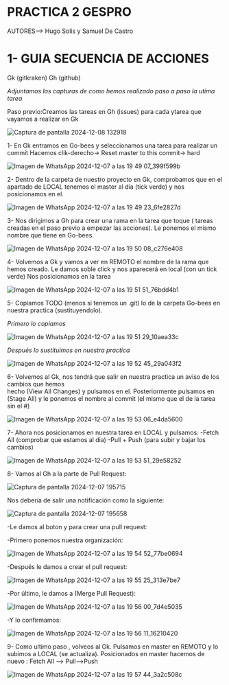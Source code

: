 # PRACTICA 2 GESPRO

AUTORES--> Hugo Solis y Samuel De Castro

# 1- GUIA SECUENCIA DE ACCIONES

Gk (gitkraken)
Gh (github)

*Adjuntamos las capturas de como hemos realizado paso a paso la utima tarea*

Paso previo:Creamos las tareas en Gh (issues) para cada ytarea que vayamos a realizar en Gk

![Captura de pantalla 2024-12-08 132918](https://github.com/user-attachments/assets/3f04ce42-2968-460a-8ec2-2f8d9ab75197)


1- En Gk entramos en Go-bees y seleccionamos una tarea para realizar un commit
  Hacemos clik-derecho-> Reset master to this commit-> hard
  

![Imagen de WhatsApp 2024-12-07 a las 19 49 07_399f599b](https://github.com/user-attachments/assets/a49fda2c-ad4d-47d4-b835-a4b5799aae7b)


2- Dentro de la carpeta de nuestro proyecto en Gk, comprobamos que en el apartado de LOCAL tenemos el master al dia (tick verde) y nos posicionamos en el.


![Imagen de WhatsApp 2024-12-07 a las 19 49 23_6fe2827d](https://github.com/user-attachments/assets/41108f0f-2b14-4ce1-b1bd-b02871ea161b)


3- Nos dirigimos a Gh para crear una rama en la tarea que toque ( tareas creadas en el paso previo a empezar las acciones). Le ponemos el mismo nombre que tiene en Go-bees.


![Imagen de WhatsApp 2024-12-07 a las 19 50 08_c276e408](https://github.com/user-attachments/assets/8d14b2bd-7c2d-4d42-b5ae-c3e119720245)


4- Volvemos a Gk y vamos a ver en REMOTO el nombre de la rama que hemos creado. 
  Le damos soble click y nos aparecerá en local (con un tick verde)
  Nos posicionamos en la tarea


![Imagen de WhatsApp 2024-12-07 a las 19 51 51_76bdd4b1](https://github.com/user-attachments/assets/93be37f0-5968-44e6-972d-2dfd9b90e00f)


5- Copiamos TODO (menos si tenemos un .git) lo de la carpeta Go-bees en nuestra practica (sustituyendolo).

*Primero lo copiamos*

![Imagen de WhatsApp 2024-12-07 a las 19 51 29_10aea33c](https://github.com/user-attachments/assets/58f9ccd8-8369-4474-951a-76c4494dbf59)

*Después lo sustituimos en nuestra practica*

![Imagen de WhatsApp 2024-12-07 a las 19 52 45_29a043f2](https://github.com/user-attachments/assets/1317b6f9-3478-41f2-9238-fb2d94925c63)


6- Volvemos al Gk, nos tendrá que salir en nuestra practica un aviso de los cambios que hemos   
   hecho (View All Changes) y pulsamos en el. 
   Posteriormente pulsamos en (Stage All) y le ponemos el nombre al commit (el mismo que el de 
   la tarea sin el #)

   ![Imagen de WhatsApp 2024-12-07 a las 19 53 06_e4da5600](https://github.com/user-attachments/assets/67b7f27b-e804-4722-96c3-2416fa59482a)


7- Ahora nos posicionamos en nuestra tarea en LOCAL y pulsamos:
   -Fetch All (comprobar que estamos al dia)
   -Pull + Push (para subir y bajar los cambios)


   ![Imagen de WhatsApp 2024-12-07 a las 19 53 51_29e58252](https://github.com/user-attachments/assets/1ac6b9c3-f9fb-4672-b43d-3acbb656d951)



8- Vamos al Gh a la parte de Pull Request: 

![Captura de pantalla 2024-12-07 195715](https://github.com/user-attachments/assets/c7926d14-a3ef-41e6-ad76-9074f5b3d5b6)

Nos debería de salir una notificación como la siguiente: 

![Captura de pantalla 2024-12-07 195658](https://github.com/user-attachments/assets/00e2124f-7e79-41ec-9770-7c54f41567a2)

-Le damos al boton y para crear una pull request:

  -Primero ponemos nuestra organización:
  
![Imagen de WhatsApp 2024-12-07 a las 19 54 52_77be0694](https://github.com/user-attachments/assets/e267b37d-d227-4abf-83e7-3f16137c734a)


  -Después le damos a crear el pull request:
  
![Imagen de WhatsApp 2024-12-07 a las 19 55 25_313e7be7](https://github.com/user-attachments/assets/88ce0c22-9219-4761-b1be-3e5cffe3daa4)


  -Por último, le damos a (Merge Pull Request):

![Imagen de WhatsApp 2024-12-07 a las 19 56 00_7d4e5035](https://github.com/user-attachments/assets/ec048ab1-37e5-400d-b53d-d71d272537f9)

-Y lo confirmamos: 

![Imagen de WhatsApp 2024-12-07 a las 19 56 11_16210420](https://github.com/user-attachments/assets/64d82ca1-b06d-4685-a06b-dfa0562e7258)

9- Como ultimo paso , volveos al Gk. 
  Pulsamos en master en REMOTO y lo subimos a LOCAL (se actualiza).
  Posicionados en master hacemos de nuevo : Fetch All --> Pull-->Push

  
![Imagen de WhatsApp 2024-12-07 a las 19 57 44_3a2c508c](https://github.com/user-attachments/assets/f93ffd14-000a-45ea-8db6-d7599f51628f)




















